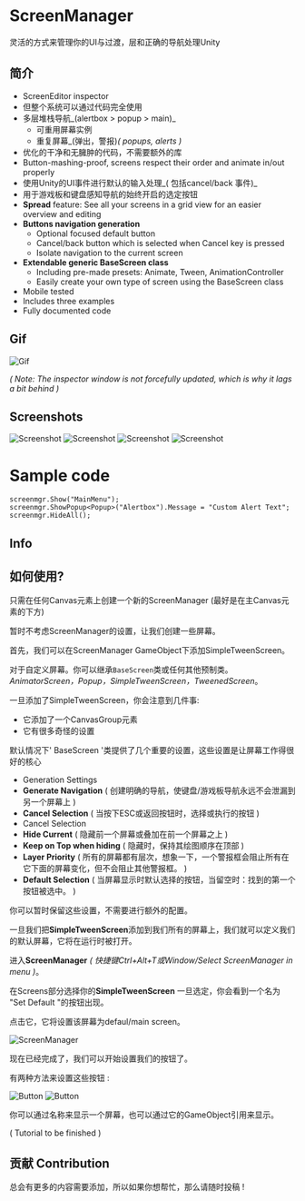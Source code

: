 # ScreenManager
灵活的方式来管理你的UI与过渡，层和正确的导航处理Unity

## 简介
* ScreenEditor inspector
* 但整个系统可以通过代码完全使用
* 多层堆栈导航_(alertbox > popup > main)_
  * 可重用屏幕实例
  * 重复屏幕_(弹出，警报)_( popups, alerts )_
* 优化的干净和无臃肿的代码，不需要额外的库
* Button-mashing-proof, screens respect their order and animate in/out properly
* 使用Unity的UI事件进行默认的输入处理_( 包括cancel/back 事件)_
* 用于游戏板和键盘感知导航的始终开启的选定按钮
* **Spread** feature: See all your screens in a grid view for an easier overview and editing
* **Buttons navigation generation**
  * Optional focused default button
  * Cancel/back button which is selected when Cancel key is pressed
  * Isolate navigation to the current screen
* **Extendable generic BaseScreen class**
  * Including pre-made presets: Animate, Tween, AnimationController
  * Easily create your own type of screen using the BaseScreen class
* Mobile tested
* Includes three examples
* Fully documented code

## Gif

![Gif](/img/animated.gif?raw=true "Gif")

_( Note: The inspector window is not forcefully updated, which is why it lags a bit behind )_

## Screenshots

![Screenshot](/img/extension.png?raw=true "Screenshot")
![Screenshot](/img/animatorscreen.png?raw=true "Screenshot")
![Screenshot](/img/screen.png?raw=true "Screenshot")
![Screenshot](/img/spread.png?raw=true "Screenshot")

# Sample code
````
screenmgr.Show("MainMenu");
screenmgr.ShowPopup<Popup>("Alertbox").Message = "Custom Alert Text";
screenmgr.HideAll();
````
## Info


## 如何使用?
只需在任何Canvas元素上创建一个新的ScreenManager
(最好是在主Canvas元素的下方)

暂时不考虑ScreenManager的设置，让我们创建一些屏幕。

首先，我们可以在ScreenManager GameObject下添加SimpleTweenScreen。

对于自定义屏幕。你可以继承`BaseScreen`类或任何其他预制类。_AnimatorScreen，Popup，SimpleTweenScreen，TweenedScreen_。

一旦添加了SimpleTweenScreen，你会注意到几件事:
* 它添加了一个CanvasGroup元素
* 它有很多奇怪的设置

默认情况下' BaseScreen '类提供了几个重要的设置，这些设置是让屏幕工作得很好的核心

* Generation Settings
 * **Generate Navigation** ( 创建明确的导航，使键盘/游戏板导航永远不会泄漏到另一个屏幕上 )
 * **Cancel Selection** ( 当按下ESC或返回按钮时，选择或执行的按钮 )
* Cancel Selection
 * **Hide Current** ( 隐藏前一个屏幕或叠加在前一个屏幕之上 )
 * **Keep on Top when hiding** ( 隐藏时，保持其绘图顺序在顶部 )
 * **Layer Priority** ( 所有的屏幕都有层次，想象一下，一个警报框会阻止所有在它下面的屏幕变化，但不会阻止其他警报框。 )
 * **Default Selection** ( 当屏幕显示时默认选择的按钮，当留空时：找到的第一个按钮被选中。 )

你可以暂时保留这些设置，不需要进行额外的配置。


一旦我们把**SimpleTweenScreen**添加到我们所有的屏幕上，我们就可以定义我们的默认屏幕，它将在运行时被打开。

进入**ScreenManager** _( 快捷键Ctrl+Alt+T或Window/Select ScreenManager in menu )_。

在Screens部分选择你的**SimpleTweenScreen**
一旦选定，你会看到一个名为 "Set Default "的按钮出现。

点击它，它将设置该屏幕为defaul/main screen。

![ScreenManager](/img/step0.png?raw=true "ScreenManager")

现在已经完成了，我们可以开始设置我们的按钮了。

有两种方法来设置这些按钮 :

![Button](/img/step1.png?raw=true "Button")
![Button](/img/step2.png?raw=true "Button")

你可以通过名称来显示一个屏幕，也可以通过它的GameObject引用来显示。


( Tutorial to be finished )

## 贡献 Contribution
总会有更多的内容需要添加，所以如果你想帮忙，那么请随时投稿 !
